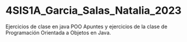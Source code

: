 # 4SIS1A_Garcia_Salas_Natalia_2023
Ejercicios de clase en java POO
Apuntes y ejercicios de la clase de Programación Orientada a Objetos en Java.

